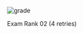 ![grade](https://img.shields.io/badge/42%20eval-100%25-brightgreen?style=flat-square)

Exam Rank 02 (4 retries)
